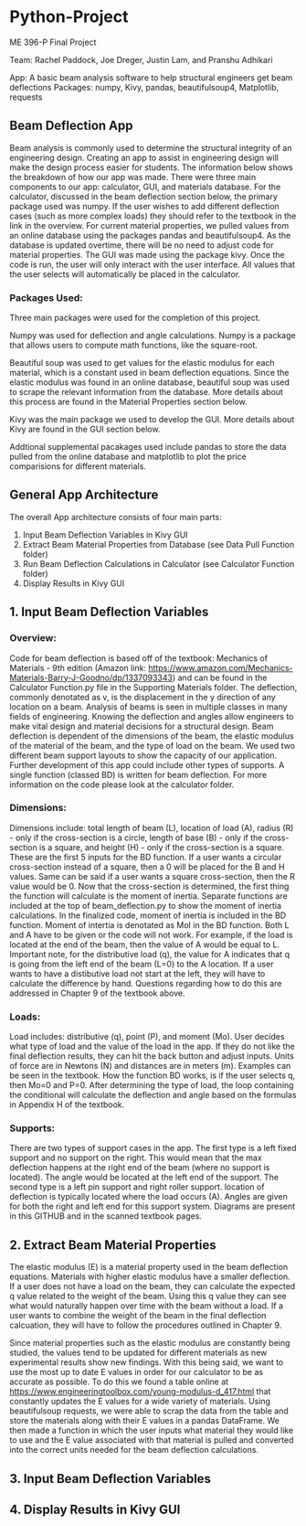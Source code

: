 # **Python-Project**
ME 396-P Final Project

Team: Rachel Paddock, Joe Dreger, Justin Lam, and Pranshu Adhikari

App: A basic beam analysis software to help structural engineers get beam deflections
Packages: numpy, Kivy, pandas, beautifulsoup4, Matplotlib, requests
 
## **Beam Deflection App**
  
  Beam analysis is commonly used to determine the structural integrity of an engineering design. Creating an app to assist in engineering design will make the design process easier for students. The information below shows the breakdown of how our app was made. There were three main components to our app: calculator, GUI, and materials database. For the calculator, discussed in the beam deflection section below, the primary package used was numpy. If the user wishes to add different deflection cases (such as more complex loads) they should refer to the textbook in the link in the overview. For current material properties, we pulled values from an online database using the packages pandas and beautifulsoup4. As the database is updated overtime, there will be no need to adjust code for material properties. The GUI was made using the package kivy. Once the code is run, the user will only interact with the user interface. All values that the user selects will automatically be placed in the calculator.
  
### **Packages Used:**

Three main packages were used for the completion of this project. 

Numpy was used for deflection and angle calculations. Numpy is a package that allows users to compute math functions, like the square-root. 

Beautiful soup was used to get values for the elastic modulus for each material, which is a constant used in beam deflection equations. Since the elastic modulus was found in an online database, beautiful soup was used to scrape the relevant information from the database. More details about this process are found in the Material Properties section below.

Kivy was the main package we used to develop the GUI. More details about Kivy are found in the GUI section below.

Addtional supplemental pacakages used include pandas to store the data pulled from the online database and matplotlib to plot the price comparisions for different materials.


## **General App Architecture**
The overall App architecture consists of four main parts: 

<ol>
 <li>Input Beam Deflection Variables in Kivy GUI</li>
 <li>Extract Beam Material Properties from Database (see Data Pull Function folder)</li>
 <li>Run Beam Deflection Calculations in Calculator (see Calculator Function folder)</li>
 <li>Display Results in Kivy GUI
</ol> 

## **1. Input Beam Deflection Variables**

### **Overview:**

  Code for beam deflection is based off of the textbook: Mechanics of Materials - 9th edition (Amazon link: https://www.amazon.com/Mechanics-Materials-Barry-J-Goodno/dp/1337093343) and can be found in the Calculator Function.py file in the Supporting Materials folder. The deflection, commonly denotated as v, is the displacement in the y direction of any location on a beam. Analysis of beams is seen in multiple classes in many fields of engineering. Knowing the deflection and angles allow engineers to make vital design and material decisions for a structural design. Beam deflection is dependent of the dimensions of the beam, the elastic modulus of the material of the beam, and the type of load on the beam. We used two different beam support layouts to show the capacity of our application. Further development of this app could include other types of supports. A single function (classed BD) is written for beam deflection. For more information on the code please look at the calculator folder.
  
### **Dimensions:**
  
  Dimensions include: total length of beam (L), location of load (A), radius (R) - only if the cross-section is a circle, length of base (B) - only if the cross-section is a square, and height (H) - only if the cross-section is a square. These are the first 5 inputs for the BD function. 
  If a user wants a circular cross-section instead of a square, then a 0 will be placed for the B and H values. Same can be said if a user wants a square cross-section, then the R value would be 0. Now that the cross-section is determined, the first thing the function will calculate is the moment of inertia. Separate functions are included at the top of beam_deflection.py to show the moment of inertia calculations. In the finalized code, moment of inertia is included in the BD function. Moment of intertia is denotated as MoI in the BD function. 
  Both L and A have to be given or the code will not work. For example, if the load is located at the end of the beam, then the value of A would be equal to L. Important note, for the distributive load (q), the value for A indicates that q is going from the left end of the beam (L=0) to the A location. If a user wants to have a distibutive load not start at the left, they will have to calculate the difference by hand. Questions regarding how to do this are addressed in Chapter 9 of the textbook above. 
  
### **Loads:**

  Load includes: distributive (q), point (P), and moment (Mo). 
  User decides what type of load and the value of the load in the app. If they do not like the final deflection results, they can hit the back button and adjust inputs. Units of force are in Newtons (N) and distances are in meters (m). Examples can be seen in the textbook. How the function BD works, is if the user selects q, then Mo=0 and P=0. After determining the type of load, the loop containing the conditional will calculate the deflection and angle based on the formulas in Appendix H of the textbook.
  
### **Supports:**

  There are two types of support cases in the app. The first type is a left fixed support and no support on the right. This would mean that the max deflection happens at the right end of the beam (where no support is located). The angle would be located at the left end of the support. The second type is a left pin support and right roller support. location of deflection is typically located where the load occurs (A). Angles are given for both the right and left end for this support system. Diagrams are present in this GITHUB and in the scanned textbook pages.

## **2. Extract Beam Material Properties**
 
  The elastic modulus (E) is a material property used in the beam deflection equations. Materials with higher elastic modulus have a smaller deflection. If a user does not have a load on the beam, they can calculate the expected q value related to the weight of the beam. Using this q value they can see what would naturally happen over time with the beam without a load. If a user wants to combine the weight of the beam in the final deflection calcuation, they will have to follow the procedures outlined in Chapter 9.
  
  Since material properties such as the elastic modulus are constantly being studied, the values tend to be updated for different materials as new experimental results show new findings.  With this being said, we want to use the most up to date E values in order for our calculator to be as accurate as possible.  To do this we found a table online at https://www.engineeringtoolbox.com/young-modulus-d_417.html that constantly updates the E values for a wide variety of materials.  Using beautifulsoup requests, we were able to scrap the data from the table and store the materials along with their E values in a pandas DataFrame.  We then made a function in which the user inputs what material they would like to use and the E value associated with that material is pulled and converted into the correct units needed for the beam deflection calculations.
  
## **3. Input Beam Deflection Variables**
  
## **4. Display Results in Kivy GUI**
